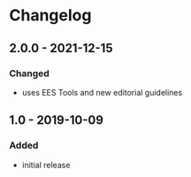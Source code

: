 # Changelog

## 2.0.0 - 2021-12-15

### Changed

- uses EES Tools and new editorial guidelines


## 1.0 - 2019-10-09

### Added

- initial release

